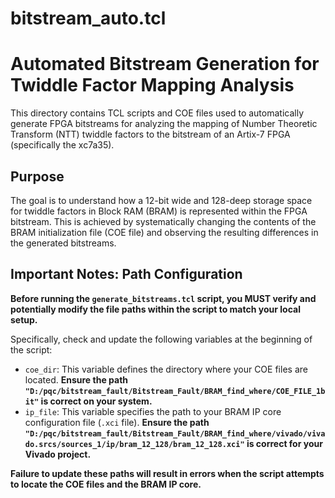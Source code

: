 # bitstream_auto.tcl
# Automated Bitstream Generation for Twiddle Factor Mapping Analysis

This directory contains TCL scripts and COE files used to automatically generate FPGA bitstreams for analyzing the mapping of Number Theoretic Transform (NTT) twiddle factors to the bitstream of an Artix-7 FPGA (specifically the xc7a35).

## Purpose

The goal is to understand how a 12-bit wide and 128-deep storage space for twiddle factors in Block RAM (BRAM) is represented within the FPGA bitstream. This is achieved by systematically changing the contents of the BRAM initialization file (COE file) and observing the resulting differences in the generated bitstreams.

## Important Notes: Path Configuration

**Before running the `generate_bitstreams.tcl` script, you MUST verify and potentially modify the file paths within the script to match your local setup.**

Specifically, check and update the following variables at the beginning of the script:

-   `coe_dir`: This variable defines the directory where your COE files are located. **Ensure the path `"D:/pqc/bitstream_fault/Bitstream_Fault/BRAM_find_where/COE_FILE_1bit"` is correct on your system.**
-   `ip_file`: This variable specifies the path to your BRAM IP core configuration file (`.xci` file). **Ensure the path `"D:/pqc/bitstream_fault/Bitstream_Fault/BRAM_find_where/vivado/vivado.srcs/sources_1/ip/bram_12_128/bram_12_128.xci"` is correct for your Vivado project.**

**Failure to update these paths will result in errors when the script attempts to locate the COE files and the BRAM IP core.**

